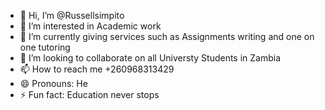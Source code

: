 - 👋 Hi, I’m @Russellsimpito
- 👀 I’m interested in Academic work
- 🌱 I’m currently giving services such as Assignments writing and one on one tutoring
- 💞️ I’m looking to collaborate on all Universty Students in Zambia
- 📫 How to reach me +260968313429
- 😄 Pronouns: He
- ⚡ Fun fact: Education never stops 

<!---
Russellsimpito/Russellsimpito is a ✨ special ✨ repository because its `README.md` (this file) appears on your GitHub profile.
You can click the Preview link to take a look at your changes.
--->
